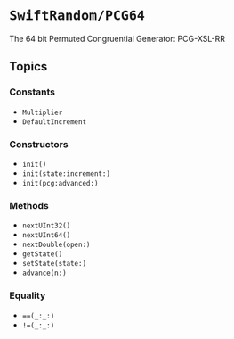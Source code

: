 # ``SwiftRandom/PCG64``

The 64 bit Permuted Congruential Generator: PCG-XSL-RR

## Topics

### Constants

- ``Multiplier``
- ``DefaultIncrement``

### Constructors

- ``init()``
- ``init(state:increment:)``
- ``init(pcg:advanced:)``

### Methods

- ``nextUInt32()``
- ``nextUInt64()``
- ``nextDouble(open:)``
- ``getState()``
- ``setState(state:)``
- ``advance(n:)``

### Equality
- ``==(_:_:)``
- ``!=(_:_:)``
